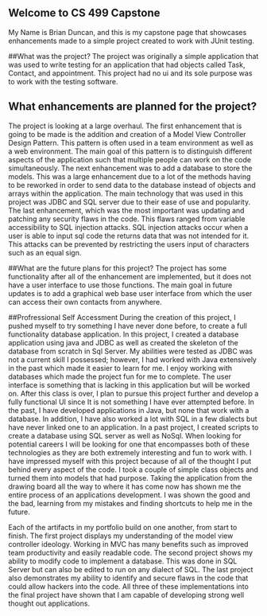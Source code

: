 ## Welcome to CS 499 Capstone

My Name is Brian Duncan, and this is my capstone page that showcases enhancements made to a simple project created to work with JUnit testing.


##What was the project?
The project was originally a simple application that was used to write testing for an application that had objects called Task, Contact, and appointment.
This project had no ui and its sole purpose was to work with the testing software.

## What enhancements are planned for the project?
The project is looking at a large overhaul. The first enhancement that is going to be made is the addition and creation of a Model View Controller Design Pattern.
This pattern is often used in a team environment as well as a web environment. The main goal of this pattern is to distinguish different aspects of the application such that multiple people can work on the code simultaneously.
The next enhancement was to add a database to store the models. This was a large enhancement due to a lot of the methods having to be reworked in order to send data to the database instead of objects and arrays within the application.  The main technology that was used in this project was JDBC and SQL server due to their ease of use and popularity. 
The last enhancement, which was the most important was updating and patching any security flaws in the code. This flaws ranged from variable accessibility to SQL injection attacks. SQL injection attacks occur when a user is able to input sql code the returns data that was not intended for it. This attacks can be prevented by restricting the users input of characters such as an equal sign. 

##What are the future plans for this project?
The project has some functionality after all of the enhancement are implemented, but it does not have a user interface to use those functions. The main goal in future updates is to add a graphical web base user interface from which the user can access their own contacts from anywhere.
  
##Profressional Self Accessment
During the creation of this project, I pushed myself to try something I have never done before, to create a full functionality database application. In this project, I created a database application using java and JDBC as well as created the skeleton of the database from scratch in Sql Server. My abilities were tested as JDBC was not a current skill I possessed; however, I had worked with Java extensively in the past which made it easier to learn for me. I enjoy working with databases which made the project fun for me to complete. The user interface is something that is lacking in this application but will be worked on. After this class is over, I plan to pursue this project further and develop a fully functional UI since It is not something I have ever attempted before. 
In the past, I have developed applications in Java, but none that work with a database. In addition, I have also worked a lot with SQL in a few dialects but have never linked one to an application. In a past project, I created scripts to create a database using SQL server as well as NoSql. When looking for potential careers I will be looking for one that encompasses both of these technologies as they are both extremely interesting and fun to work with. 
I have impressed myself with this project because of all of the thought I put behind every aspect of the code. I took a couple of simple class objects and turned them into models that had purpose.  Taking the application from the drawing board all the way to where it has come now has shown me the entire process of an applications development. I was shown the good and the bad, learning from my mistakes and finding shortcuts to help me in the future.

Each of the artifacts in my portfolio build on one another, from start to finish. The first project displays my understanding of the model view controller ideology. Working in MVC has many benefits such as improved team productivity and easily readable code. The second project shows my ability to modify code to implement a database. This was done in SQL Server but can also be edited to run on any dialect of SQL. The last project also demonstrates my ability to identify and secure flaws in the code that could allow hackers into the code.  All three of these implementations into the final project have shown that I am capable of developing strong well thought out applications.

